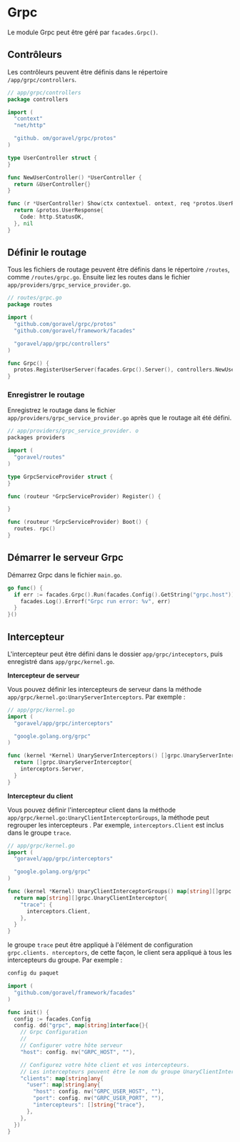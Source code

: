 # Grpc

Le module Grpc peut être géré par `facades.Grpc()`.

## Contrôleurs

Les contrôleurs peuvent être définis dans le répertoire `/app/grpc/controllers`.

```go
// app/grpc/controllers
package controllers

import (
  "context"
  "net/http"

  "github. om/goravel/grpc/protos"
)

type UserController struct {
}

func NewUserController() *UserController {
  return &UserController{}
}

func (r *UserController) Show(ctx contextuel. ontext, req *protos.UserRequest) (protoBook *protos.UserResponse, error) {
  return &protos.UserResponse{
    Code: http.StatusOK,
  }, nil
}
```

## Définir le routage

Tous les fichiers de routage peuvent être définis dans le répertoire `/routes`, comme `/routes/grpc.go`. Ensuite liez les routes dans le fichier
`app/providers/grpc_service_provider.go`.

```go
// routes/grpc.go
package routes

import (
  "github.com/goravel/grpc/protos"
  "github.com/goravel/framework/facades"

  "goravel/app/grpc/controllers"
)

func Grpc() {
  protos.RegisterUserServer(facades.Grpc().Server(), controllers.NewUserController())
}
```

### Enregistrer le routage

Enregistrez le routage dans le fichier `app/providers/grpc_service_provider.go` après que le routage ait été défini.

```go
// app/providers/grpc_service_provider. o
packages providers

import (
  "goravel/routes"
)

type GrpcServiceProvider struct {
}

func (routeur *GrpcServiceProvider) Register() {

}

func (routeur *GrpcServiceProvider) Boot() {
  routes. rpc()
}
```

## Démarrer le serveur Grpc

Démarrez Grpc dans le fichier `main.go`.

```go
go func() {
  if err := facades.Grpc().Run(facades.Config().GetString("grpc.host")); err != nil {
    facades.Log().Errorf("Grpc run error: %v", err)
  }
}()
```

## Intercepteur

L'intercepteur peut être défini dans le dossier `app/grpc/inteceptors`, puis enregistré dans `app/grpc/kernel.go`.

**Intercepteur de serveur**

Vous pouvez définir les intercepteurs de serveur dans la méthode `app/grpc/kernel.go:UnaryServerInterceptors`. Par exemple :

```go
// app/grpc/kernel.go
import (
  "goravel/app/grpc/interceptors"

  "google.golang.org/grpc"
)

func (kernel *Kernel) UnaryServerInterceptors() []grpc.UnaryServerInterceptor {
  return []grpc.UnaryServerInterceptor{
    interceptors.Server,
  }
}
```

**Intercepteur du client**

Vous pouvez définir l'intercepteur client dans la méthode `app/grpc/kernel.go:UnaryClientInterceptorGroups`, la méthode peut regrouper les intercepteurs
. Par exemple, `interceptors.Client` est inclus dans le groupe `trace`.

```go
// app/grpc/kernel.go
import (
  "goravel/app/grpc/interceptors"

  "google.golang.org/grpc"
)

func (kernel *Kernel) UnaryClientInterceptorGroups() map[string][]grpc. naryClientInterceptor {
  return map[string][]grpc.UnaryClientInterceptor{
    "trace": {
      interceptors.Client,
    },
  }
}
```

le groupe `trace` peut être appliqué à l'élément de configuration `grpc.clients. nterceptors`, de cette façon, le client sera
appliqué à tous les intercepteurs du groupe. Par exemple :

```go
config du paquet

import (
  "github.com/goravel/framework/facades"
)

func init() {
  config := facades.Config
  config. dd("grpc", map[string]interface{}{
    // Grpc Configuration
    //
    // Configurer votre hôte serveur
    "host": config. nv("GRPC_HOST", ""),

    // Configurez votre hôte client et vos intercepteurs.
    // Les intercepteurs peuvent être le nom du groupe UnaryClientInterceptorGroups dans app/grpc/kernel.go.
    "clients": map[string]any{
      "user": map[string]any{
        "host": config. nv("GRPC_USER_HOST", ""),
        "port": config. nv("GRPC_USER_PORT", ""),
        "intercepteurs": []string{"trace"},
      },
    },
  })
}
```
